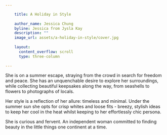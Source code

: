```yaml
---

    title: A Holiday in Style
    
    author_name: Jessica Chung
    byline: Jessica from Jysla Kay
    description: ""
    image_url: assets/a-holiday-in-style/cover.jpg
    
    layout:
      content_overflow: scroll
      type: three-column
    
---
```


She is on a summer escape, straying from the crowd in search for freedom and peace. She has an unquenchable desire to explore her surroundings, while collecting beautiful keepsakes along the way, from seashells to flowers to photographs of locals.

Her style is a reflection of her allure: timeless and minimal. Under the summer sun she opts for crisp whites and loose fits - breezy, stylish ideas to keep her cool in the heat whilst keeping to her effortlessly chic persona. 

She is curious and fervent. An independent woman committed to finding beauty in the little things one continent at a time. 
